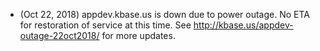 * (Oct 22, 2018) appdev.kbase.us is down due to power outage.  No ETA for restoration of service at this time.  See http://kbase.us/appdev-outage-22oct2018/ for more updates.
